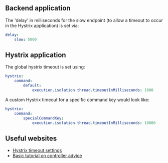 
## Backend application

The 'delay' in milliseconds for the slow endpoint (to allow a timeout to occur in the Hystrix application) is set via:

```yaml
delay:
    slow: 5000
```

## Hystrix application

The global hystrix timeout is set using:

```yaml
hystrix:
    command:
        default:
            execution.isolation.thread.timeoutInMilliseconds: 1000
```

A custom Hystrix timeout for a specific command key would look like:

```yaml
hystrix:
    command:
        specialCommandKey:
            execution.isolation.thread.timeoutInMilliseconds: 10000
```

## Useful websites

- [Hystrix timeout settings]([https://github.com/Netflix/Hystrix/wiki/Configuration#execution.isolation.thread.timeoutInMilliseconds)
- [Basic tutorial on controller advice](https://www.baeldung.com/exception-handling-for-rest-with-spring)
